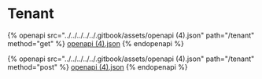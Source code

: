 # Tenant

{% openapi src="../../../../../.gitbook/assets/openapi (4).json" path="/tenant" method="get" %}
[openapi (4).json](<../../../../../.gitbook/assets/openapi (4).json>)
{% endopenapi %}

{% openapi src="../../../../../.gitbook/assets/openapi (4).json" path="/tenant" method="post" %}
[openapi (4).json](<../../../../../.gitbook/assets/openapi (4).json>)
{% endopenapi %}
